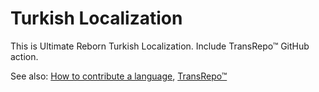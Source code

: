 # Turkish Localization

This is Ultimate Reborn Turkish Localization. Include TransRepo™ GitHub action.

See also: [How to contribute a language](https://github.com/Jabka666/scpcb-ue-my/wiki/How-to-contribute-a-language), [TransRepo™](https://github.com/Jabka666/scpcb-ue-my/wiki/TransRepo%E2%84%A2)

